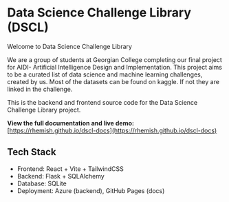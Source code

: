 # Data Science Challenge Library (DSCL)

Welcome to Data Science Challenge Library

We are a group of students at Georgian College completing our final project for AIDI- Artificial Intelligence Design and Implementation. This project aims to be a curated list of data science and machine learning challenges, created by us. Most of the datasets can be found on kaggle. If not they are linked in the challenge.

This is the backend and frontend source code for the Data Science Challenge Library project.

**View the full documentation and live demo:**  
[https://rhemish.github.io/dscl-docs](https://rhemish.github.io/dscl-docs)

## Tech Stack

- Frontend: React + Vite + TailwindCSS
- Backend: Flask + SQLAlchemy
- Database: SQLite
- Deployment: Azure (backend), GitHub Pages (docs)
